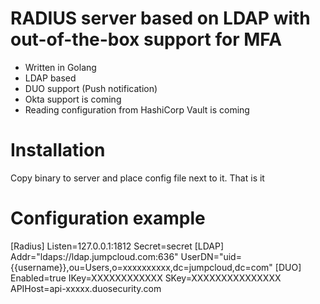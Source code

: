 # RADIUS server based on LDAP with out-of-the-box support for MFA
* Written in Golang
* LDAP based
* DUO support (Push notification)
* Okta support is coming
* Reading configuration from HashiCorp Vault is coming

# Installation
Copy binary to server and place config file next to it. That is it

# Configuration example
[Radius]
Listen=127.0.0.1:1812
Secret=secret
[LDAP]
Addr="ldaps://ldap.jumpcloud.com:636"
UserDN="uid={{username}},ou=Users,o=xxxxxxxxxx,dc=jumpcloud,dc=com"
[DUO]
Enabled=true
IKey=XXXXXXXXXXXX
SKey=XXXXXXXXXXXXXXX
APIHost=api-xxxxx.duosecurity.com